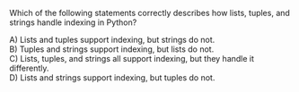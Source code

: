 Which of the following statements correctly describes how lists, tuples, and strings handle indexing in Python?

A) Lists and tuples support indexing, but strings do not.  
B) Tuples and strings support indexing, but lists do not.  
C) Lists, tuples, and strings all support indexing, but they handle it differently.  
D) Lists and strings support indexing, but tuples do not.

<!--
**Answer:** C) Lists, tuples, and strings all support indexing, but they handle it differently.

**Explanation:**

- **Lists** support indexing and allow you to access and modify elements using indices.
- **Tuples** also support indexing but are immutable, so you can only access elements, not modify them.
- **Strings** support indexing and allow you to access individual characters, but they are immutable, so you cannot change them.

All three types handle indexing similarly in terms of accessing elements, but their mutability differs.
-->